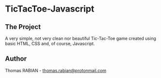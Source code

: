 # TicTacToe-Javascript

## The Project

A very simple, not very clean nor beautiful Tic-Tac-Toe game created using basic HTML, CSS and, of course, Javascript.

## Author

Thomas RABIAN - thomas.rabian@protonmail.com